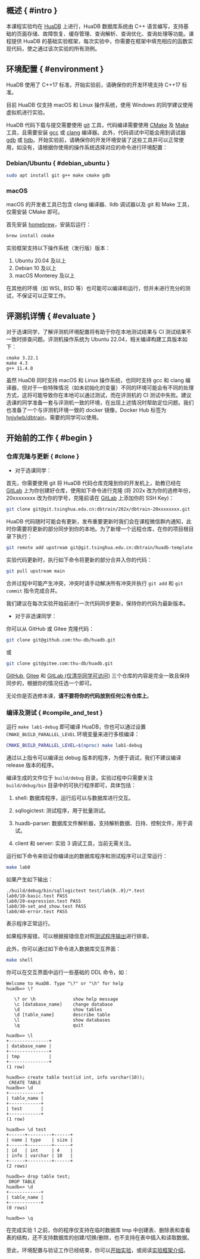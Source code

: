 ## 概述 { #intro }

本课程实验均在 [HuaDB](https://github.com/thu-db/huadb) 上进行，HuaDB 数据库系统由 C++ 语言编写，支持基础的页面存储、故障恢复、缓存管理、查询解析、查询优化、查询处理等功能。课程提供 HuaDB 的基础实验框架，每次实验中，你需要在框架中填充相应的函数实现代码，使之通过该次实验的所有测例。

## 环境配置 { #environment }

HuaDB 使用了 C++17 标准，开始实验前，请确保你的开发环境支持 C++17 标准。

目前 HuaDB 仅支持 macOS 和 Linux 操作系统，使用 Windows 的同学建议使用虚拟机进行实验。

HuaDB 代码下载与提交需要使用 [git](https://git-scm.com/) 工具，代码编译需要使用 [CMake](https://cmake.org/) 及 [Make](https://www.gnu.org/software/make/) 工具，且需要安装 [gcc](https://gcc.gnu.org/) 或 [clang](https://clang.llvm.org/) 编译器。此外，代码调试中可能会用到调试器 [gdb](https://www.sourceware.org/gdb/) 或 [lldb](https://lldb.llvm.org/)。开始实验前，请确保你的开发环境安装了这些工具并可以正常使用，如没有，请根据你使用的操作系统选择对应的命令进行环境配置：

### Debian/Ubuntu { #debian_ubuntu }

```bash
sudo apt install git g++ make cmake gdb
```

### macOS

macOS 的开发者工具已包含 clang 编译器、lldb 调试器以及 git 和 Make 工具，仅需安装 CMake 即可。

首先安装 [homebrew](https://brew.sh/)，安装后运行：

```bash
brew install cmake
```

实验框架支持以下操作系统（发行版）版本：

1. Ubuntu 20.04 及以上
2. Debian 10 及以上
3. macOS Monterey 及以上

在其他的环境（如 WSL, BSD 等）也可能可以编译和运行，但并未进行充分的测试，不保证可以正常工作。

## 评测机详情 { #evaluate }

对于选课同学，了解评测机环境配置将有助于你在本地测试结果与 CI 测试结果不一致时排查问题。评测机操作系统为 Ubuntu 22.04，相关编译构建工具版本如下：

```
cmake 3.22.1
make 4.3
g++ 11.4.0
```

虽然 HuaDB 同时支持 macOS 和 Linux 操作系统，也同时支持 gcc 和 clang 编译器，但对于一些特殊情况（如未初始化的变量）不同的环境可能会有不同的处理方式，这将可能导致你在本地可以通过测试，而在评测机的 CI 测试中失败。建议选课的同学准备一套与评测机一致的环境，在出现上述情况时帮助定位问题。我们也准备了一个与评测机环境一致的 docker 镜像，Docker Hub 标签为 [hnjylwb/dbtrain](https://hub.docker.com/r/hnjylwb/dbtrain)，需要的同学可以使用。

## 开始前的工作 { #begin }

### 仓库克隆与更新 { #clone }

-   对于选课同学：

首先，你需要使用 git 将 HuaDB 代码仓库克隆到你的开发机上，助教已经在 [GitLab](https://git.tsinghua.edu.cn) 上为你创建好仓库，使用如下命令进行克隆 (将 202x 改为你的选修年份，20xxxxxxxx 改为你的学号，克隆前请在 [GitLab](https://git.tsinghua.edu.cn/-/profile/keys) 上添加你的 SSH Key)：

```bash
git clone git@git.tsinghua.edu.cn:dbtrain/202x/dbtrain-20xxxxxxxx.git
```

HuaDB 代码随时可能会有更新，发布重要更新时我们会在课程微信群内通知，此时你需要将更新的部分同步到你的本地。为了新增一个远程仓库，在你的项目根目录下执行：

```bash
git remote add upstream git@git.tsinghua.edu.cn:dbtrain/huadb-template.git
```

实验代码更新时，执行如下命令将更新的部分合并入你的代码：

```bash
git pull upstream main
```

合并过程中可能产生冲突，冲突时请手动解决所有冲突并执行 `git add` 和 `git commit` 指令完成合并。

我们建议在每次实验开始前进行一次代码同步更新，保持你的代码为最新版本。

-   对于非选课同学：

你可以从 GitHub 或 Gitee 克隆代码：

```bash
git clone git@github.com:thu-db/huadb.git
```

或

```bash
git clone git@gitee.com:thu-db/huadb.git
```

[GitHub](https://github.com/thu-db/huadb), [Gitee](https://gitee.com/thu-db/huadb) 和 [GitLab (仅清华同学可访问)](https://git.tsinghua.edu.cn/dbtrain/huadb-template) 三个仓库的内容是完全一致且保持同步的，根据你的情况任选一个即可。

无论你是否选修本课，**请不要将你的代码放到任何公有仓库上**。

### 编译及测试 { #compile_and_test }

运行 `make lab1-debug` 即可编译 HuaDB，你也可以通过设置 `CMAKE_BUILD_PARALLEL_LEVEL` 环境变量来进行多核编译：

```bash
CMAKE_BUILD_PARALLEL_LEVEL=$(nproc) make lab1-debug
```

通过以上指令可以编译出 debug 版本的程序，为便于调试，我们不建议编译 release 版本的程序。

编译生成的文件位于 `build/debug` 目录，实验过程中只需要关注 `build/debug/bin` 目录中的可执行程序即可，具体包括：

1. shell: 数据库程序，运行后可以与数据库进行交互。

2. sqllogictest: 测试程序，用于批量测试。

3. huadb-parser: 数据库文件解析器，支持解析数据、日持、控制文件，用于调试。

4. client 和 server: 实验 3 调试工具，当前无需关注。

运行如下命令来验证你编译出的数据库程序和测试程序可以正常运行：

```bash
make lab0
```

如果产生如下输出：

```
./build/debug/bin/sqllogictest test/lab{0..0}/*.test
lab0/10-basic.test PASS
lab0/20-expression.test PASS
lab0/30-set_and_show.test PASS
lab0/40-error.test PASS
```

表示程序正常运行。

如果程序报错，可以根据报错信息对照[测试程序输出](2-overview.md#test_output)进行排查。

此外，你可以通过如下命令进入数据库交互界面：

```bash
make shell
```

你可以在交互界面中运行一些基础的 DDL 命令，如：

```
Welcome to HuaDB. Type "\?" or "\h" for help
huadb=> \?

   \? or \h              show help message
   \c [database_name]    change database
   \d                    show tables
   \d [table_name]       describe table
   \l                    show databases
   \q                    quit

huadb=> \l
+---------------+
| database_name |
+---------------+
| tmp           |
+---------------+
(1 row)

huadb=> create table test(id int, info varchar(10));
 CREATE TABLE
huadb=> \d
+------------+
| table_name |
+------------+
| test       |
+------------+
(1 row)

huadb=> \d test
+------+---------+------+
| name | type    | size |
+------+---------+------+
| id   | int     | 4    |
| info | varchar | 10   |
+------+---------+------+
(2 rows)

huadb=> drop table test;
 DROP TABLE
huadb=> \d
+------------+
| table_name |
+------------+
(0 rows)

huadb=> \q
```

在完成实验 1 之前，你的程序仅支持在临时数据库 tmp 中创建表、删除表和查看表的结构，还不支持数据库的创建/切换/删除，也不支持在表中插入和读取数据。

至此，环境配置与验证工作已经结束，你可以[开始实验](lab1/1-intro.md)，或阅读[实验框架介绍](2-overview.md)。
